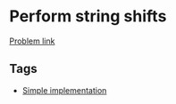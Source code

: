 # Perform string shifts

[Problem link](https://leetcode.com/problems/perform-string-shifts)

## Tags

* [Simple implementation](/README.md#Simple_implementation)
